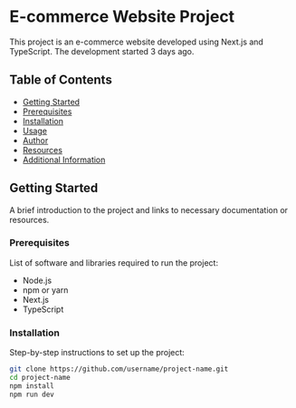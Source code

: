 # E-commerce Website Project

This project is an e-commerce website developed using Next.js and TypeScript. The development started 3 days ago.

## Table of Contents

- [Getting Started](#getting-started)
- [Prerequisites](#prerequisites)
- [Installation](#installation)
- [Usage](#usage)
- [Author](#author)
- [Resources](#resources)
- [Additional Information](#additional-information)

## Getting Started

A brief introduction to the project and links to necessary documentation or resources.

### Prerequisites

List of software and libraries required to run the project:

- Node.js
- npm or yarn
- Next.js
- TypeScript

### Installation

Step-by-step instructions to set up the project:

```bash
git clone https://github.com/username/project-name.git
cd project-name
npm install
npm run dev
